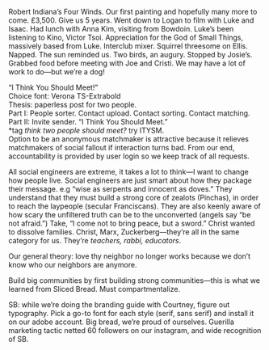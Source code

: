 Robert Indiana’s Four Winds. Our first painting and hopefully many more to come. £3,500. Give us 5 years. Went down to Logan to film with Luke and Isaac. Had lunch with Anna Kim, visiting from Bowdoin. Luke’s been listening to Kino, Victor Tsoi. Appreciation for the God of Small Things, massively based from Luke. Interclub mixer. Squirrel threesome on Ellis. Napped. The sun reminded us. Two birds, an augury. Stopped by Josie’s. Grabbed food before meeting with Joe and Cristi. We may have a lot of work to do—but we’re a dog!

“I Think You Should Meet\!”  
Choice font: Verona TS-Extrabold  
Thesis: paperless post for two people.  
Part I: People sorter. Contact upload. Contact sorting. Contact matching.   
Part II: Invite sender. “I Think You Should Meet.”  
\*tag *think two people should meet?* try ITYSM.  
Option to be an anonymous matchmaker is attractive because it relieves matchmakers of social fallout if interaction turns bad. From our end, accountability is provided by user login so we keep track of all requests. 

All social engineers are extreme, it takes a lot to think—I want to change how people live. Social engineers are just smart about how they package their message. e.g “wise as serpents and innocent as doves.” They understand that they must build a strong core of zealots (Pinchas), in order to reach the laypeople (secular Franciscans). They are also keenly aware of how scary the unfiltered truth can be to the unconverted (angels say “be not afraid.”) Take, “I come not to bring peace, but a sword.” Christ wanted to dissolve families. Christ, Marx, Zuckerberg—they’re all in the same category for us. They’re *teachers, rabbi, educators*.

Our general theory: love thy neighbor no longer works because we don’t know who our neighbors are anymore.

Build big communities by first building strong communities—this is what we learned from Sliced Bread. Must compartmentalize.

SB: while we’re doing the branding guide with Courtney, figure out typography. Pick a go-to font for each style (serif, sans serif) and install it on our adobe account. Big bread, we’re proud of ourselves. Guerilla marketing tactic netted 60 followers on our instagram, and wide recognition of SB.
